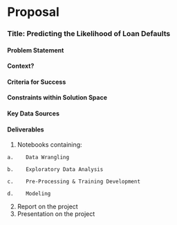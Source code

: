 # Proposal

### Title: Predicting the Likelihood of Loan Defaults

#### Problem Statement

#### Context?

#### Criteria for Success   

#### Constraints within Solution Space 

#### Key Data Sources

#### Deliverables
1.    Notebooks containing:

	a.    Data Wrangling
	
	b.    Exploratory Data Analysis
	
	c.    Pre-Processing & Training Development
	
	d.    Modeling
	
2.    Report on the project
3.    Presentation on the project
